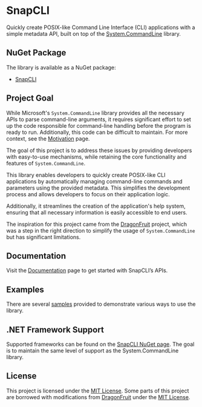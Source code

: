 # SnapCLI

Quickly create POSIX-like Command Line Interface (CLI) applications with a simple metadata API, built on top of the [System.CommandLine](https://learn.microsoft.com/en-us/dotnet/standard/commandline/) library.

## NuGet Package

The library is available as a NuGet package:

- [SnapCLI](https://www.nuget.org/packages/SnapCLI/)

## Project Goal

While Microsoft's `System.CommandLine` library provides all the necessary APIs to parse command-line arguments, it requires significant effort to set up the code responsible for command-line handling before the program is ready to run. Additionally, this code can be difficult to maintain. For more context, see the [Motivation](./docs/Motivation.md) page.

The goal of this project is to address these issues by providing developers with easy-to-use mechanisms, while retaining the core functionality and features of `System.CommandLine`.

This library enables developers to quickly create POSIX-like CLI applications by automatically managing command-line commands and parameters using the provided metadata. This simplifies the development process and allows developers to focus on their application logic.

Additionally, it streamlines the creation of the application's help system, ensuring that all necessary information is easily accessible to end users.

The inspiration for this project came from the [DragonFruit](https://github.com/dotnet/command-line-api/blob/main/docs/DragonFruit-overview.md) project, which was a step in the right direction to simplify the usage of `System.CommandLine` but has significant limitations.

## Documentation

Visit the [Documentation](./docs/Documentation.md) page to get started with SnapCLI’s APIs.

## Examples

There are several [samples](./samples/readme.md) provided to demonstrate various ways to use the library.

## .NET Framework Support

Supported frameworks can be found on the [SnapCLI NuGet page](https://www.nuget.org/packages/SnapCLI#supportedframeworks-body-tab). The goal is to maintain the same level of support as the System.CommandLine library.

## License

This project is licensed under the [MIT License](LICENSE.md). Some parts of this project are borrowed with modifications from [DragonFruit](https://github.com/dotnet/command-line-api/tree/main/src/System.CommandLine.DragonFruit/targets) under the [MIT License](LICENSE-command-line-api.md).
